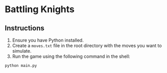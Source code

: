 # Battling Knights

## Instructions

1. Ensure you have Python installed.
2. Create a `moves.txt` file in the root directory with the moves you want to simulate.
3. Run the game using the following command in the shell:

```sh
python main.py
